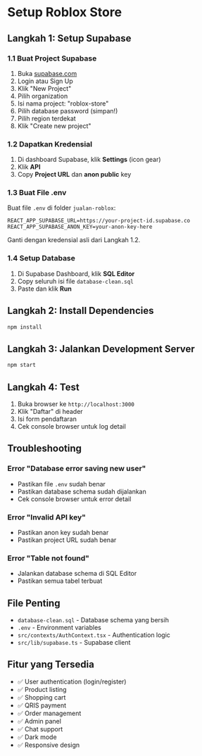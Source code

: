 # Setup Roblox Store

## Langkah 1: Setup Supabase

### 1.1 Buat Project Supabase
1. Buka [supabase.com](https://supabase.com)
2. Login atau Sign Up
3. Klik "New Project"
4. Pilih organization
5. Isi nama project: "roblox-store"
6. Pilih database password (simpan!)
7. Pilih region terdekat
8. Klik "Create new project"

### 1.2 Dapatkan Kredensial
1. Di dashboard Supabase, klik **Settings** (icon gear)
2. Klik **API**
3. Copy **Project URL** dan **anon public** key

### 1.3 Buat File .env
Buat file `.env` di folder `jualan-roblox`:

```env
REACT_APP_SUPABASE_URL=https://your-project-id.supabase.co
REACT_APP_SUPABASE_ANON_KEY=your-anon-key-here
```

Ganti dengan kredensial asli dari Langkah 1.2.

### 1.4 Setup Database
1. Di Supabase Dashboard, klik **SQL Editor**
2. Copy seluruh isi file `database-clean.sql`
3. Paste dan klik **Run**

## Langkah 2: Install Dependencies

```bash
npm install
```

## Langkah 3: Jalankan Development Server

```bash
npm start
```

## Langkah 4: Test

1. Buka browser ke `http://localhost:3000`
2. Klik "Daftar" di header
3. Isi form pendaftaran
4. Cek console browser untuk log detail

## Troubleshooting

### Error "Database error saving new user"
- Pastikan file `.env` sudah benar
- Pastikan database schema sudah dijalankan
- Cek console browser untuk error detail

### Error "Invalid API key"
- Pastikan anon key sudah benar
- Pastikan project URL sudah benar

### Error "Table not found"
- Jalankan database schema di SQL Editor
- Pastikan semua tabel terbuat

## File Penting

- `database-clean.sql` - Database schema yang bersih
- `.env` - Environment variables
- `src/contexts/AuthContext.tsx` - Authentication logic
- `src/lib/supabase.ts` - Supabase client

## Fitur yang Tersedia

- ✅ User authentication (login/register)
- ✅ Product listing
- ✅ Shopping cart
- ✅ QRIS payment
- ✅ Order management
- ✅ Admin panel
- ✅ Chat support
- ✅ Dark mode
- ✅ Responsive design 